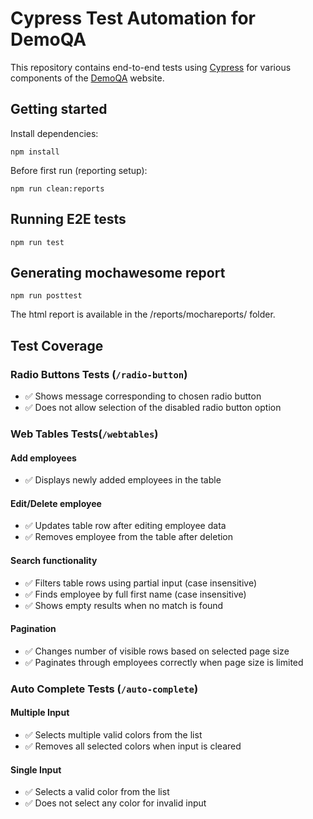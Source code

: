 # Cypress Test Automation for DemoQA

This repository contains end-to-end tests using [Cypress](https://www.cypress.io/) for various components of the [DemoQA](https://demoqa.com) website.

## Getting started
Install dependencies:
```
npm install
```

Before first run (reporting setup):
```
npm run clean:reports
```

## Running E2E tests
```
npm run test
```

## Generating mochawesome report
```
npm run posttest
```
The html report is available in the /reports/mochareports/ folder.

## Test Coverage

### Radio Buttons Tests (`/radio-button`)
- ✅ Shows message corresponding to chosen radio button
- ✅ Does not allow selection of the disabled radio button option

### Web Tables Tests(`/webtables`)
#### Add employees
- ✅ Displays newly added employees in the table
#### Edit/Delete employee
- ✅ Updates table row after editing employee data
- ✅ Removes employee from the table after deletion
#### Search functionality
- ✅ Filters table rows using partial input (case insensitive)
- ✅ Finds employee by full first name (case insensitive)
- ✅ Shows empty results when no match is found
#### Pagination
- ✅ Changes number of visible rows based on selected page size
- ✅ Paginates through employees correctly when page size is limited

### Auto Complete Tests (`/auto-complete`)
#### Multiple Input
- ✅ Selects multiple valid colors from the list
- ✅ Removes all selected colors when input is cleared
#### Single Input
- ✅ Selects a valid color from the list
- ✅ Does not select any color for invalid input

